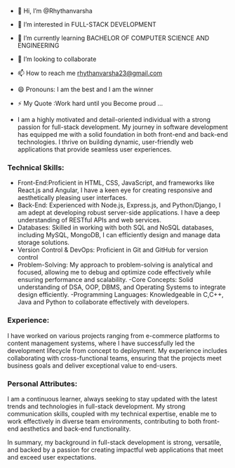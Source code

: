 - 👋 Hi, I’m @Rhythanvarsha
- 👀 I’m interested in FULL-STACK DEVELOPMENT 
- 🌱 I’m currently learning BACHELOR OF COMPUTER SCIENCE AND ENGINEERING 
- 💞️ I’m looking to collaborate
- 📫 How to reach me rhythanvarsha23@gmail.com 
- 😄 Pronouns: I am the best and I am the winner
- ⚡ My Quote   :Work hard until you Become proud ...

- I am a highly motivated and detail-oriented individual with a strong passion for full-stack development. My journey in software development has equipped me with a solid foundation in both front-end and back-end technologies. I thrive on building dynamic, user-friendly web applications that provide seamless user experiences.

### Technical Skills:
- Front-End:Proficient in HTML, CSS, JavaScript, and frameworks like React.js and Angular, I have a keen eye for creating responsive and aesthetically pleasing user interfaces.
- Back-End: Experienced with Node.js, Express.js, and Python/Django, I am adept at developing robust server-side applications. I have a deep understanding of RESTful APIs and web services.
- Databases: Skilled in working with both SQL and NoSQL databases, including MySQL, MongoDB, I can efficiently design and manage data storage solutions.
- Version Control & DevOps: Proficient in Git and GitHub for version control
- Problem-Solving: My approach to problem-solving is analytical and focused, allowing me to debug and optimize code effectively while ensuring performance and scalability.
-Core Concepts: Solid understanding of DSA, OOP, DBMS, and Operating Systems to integrate design efficiently.
-Programming Languages: Knowledgeable in C,C++, Java and Python to collaborate effectively with developers.
### Experience:
I have worked on various projects ranging from e-commerce platforms to content management systems, where I have successfully led the development lifecycle from concept to deployment. My experience includes collaborating with cross-functional teams, ensuring that the projects meet business goals and deliver exceptional value to end-users.

### Personal Attributes:
I am a continuous learner, always seeking to stay updated with the latest trends and technologies in full-stack development. My strong communication skills, coupled with my technical expertise, enable me to work effectively in diverse team environments, contributing to both front-end aesthetics and back-end functionality.

In summary, my background in full-stack development is strong, versatile, and backed by a passion for creating impactful web applications that meet and exceed user expectations.


